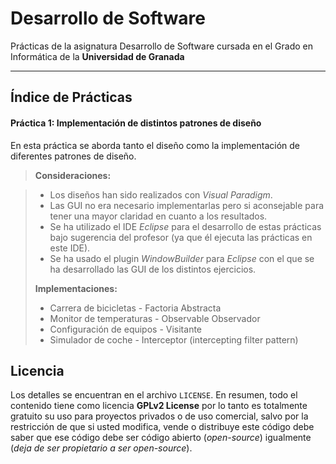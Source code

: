 Desarrollo de Software
===================

Prácticas de la asignatura Desarrollo de Software cursada en el Grado en Informática de la **Universidad de Granada**

----------

Índice de Prácticas
-------------
#### Práctica 1: Implementación de distintos patrones de diseño
En esta práctica se aborda tanto el diseño como la implementación de diferentes patrones de diseño.

> **Consideraciones:**

> - Los diseños han sido realizados con *Visual Paradigm*.
> - Las GUI no era necesario implementarlas pero si aconsejable para tener una mayor claridad en cuanto a los resultados.
> - Se ha utilizado el IDE *Eclipse* para el desarrollo de estas prácticas bajo sugerencia del profesor (ya que él ejecuta las prácticas en este IDE).
> - Se ha usado el plugin *WindowBuilder* para *Eclipse* con el que se ha desarrollado las GUI de los distintos ejercicios.
> 
> **Implementaciones:**
> 
> - Carrera de bicicletas - Factoria Abstracta
> - Monitor de temperaturas - Observable Observador
> - Configuración de equipos - Visitante
> - Simulador de coche - Interceptor (intercepting filter pattern)

## Licencia

Los detalles se encuentran en el archivo `LICENSE`. En resumen, todo el contenido tiene como licencia **GPLv2 License** por lo tanto es totalmente gratuito su uso para proyectos privados o de uso comercial, salvo por la restricción de que si usted modifica, vende o distribuye este código debe saber que ese código debe ser código abierto (*open-source*) igualmente (*deja de ser propietario a ser open-source*).